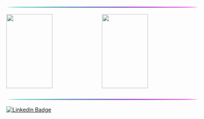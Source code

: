 
![image](https://raw.githubusercontent.com/Igor-Vicente/Igor-Vicente/main/line.png)

<div>    
  <img width="49%" height="195px" src="https://awesome-github-stats.azurewebsites.net/user-stats/Igor-Vicente?cardType=level&theme=calm&preferLogin=false&Background=FFFFFF00&Text=14B2EE&Title=55A48C&Border=DDDDDD00&Ring=55A48C" /> 
  <img width="49%" height="195px" src="https://github-readme-stats.vercel.app/api/top-langs/?username=Igor-Vicente&layout=compact&title_color=55A48C&text_color=fff&bg_color=0d1117&border_color=fff0" />  
</div>

![image](https://raw.githubusercontent.com/Igor-Vicente/Igor-Vicente/main/line.png)

[![Linkedin Badge](https://img.shields.io/badge/-LinkedIn-blue?style=flat-square&logo=Linkedin&logoColor=white&link)](https://www.linkedin.com/in/igor-vicente-machado-1818a8219/)

<!--
## Check my Popular Repos (soon)⭐🔥 
⚡
<div>    
  <a href="" target="_blank"><img width="100px" height="100px" src="" /></a>
</div>
-->
<br />
